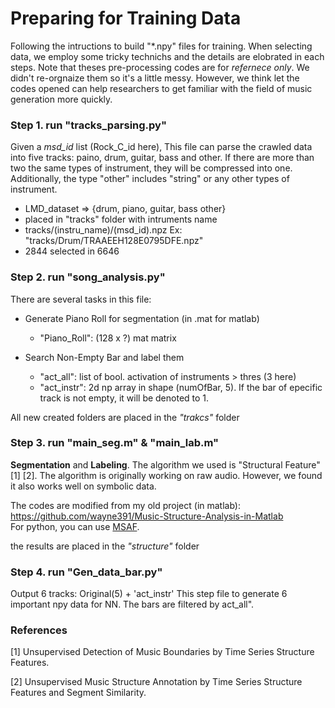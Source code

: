 # Preparing for Training Data

Following the intructions to build "*.npy" files for training.
When selecting data, we employ some tricky technichs and the details are elobrated in each steps.
Note that theses pre-processing codes are for *refernece only*.
We didn't re-orgnaize them so it's a little messy.
However, we think let the codes opened can help researchers to get familiar with the field of music generation more quickly.



### Step 1. run "tracks_parsing.py"

Given a *msd_id* list (Rock_C_id here), This file can parse the crawled data into five tracks: paino, drum, guitar, bass and other. If there are more than two the same types of instrument, they will be compressed into one. Additionally, the type "other" includes "string" or any other types of instrument.

* LMD_dataset => {drum, piano, guitar, bass other}
* placed in "tracks" folder with intruments name
* tracks/(instru_name)/(msd_id).npz
    Ex: "tracks/Drum/TRAAEEH128E0795DFE.npz"
* 2844 selected in 6646

### Step 2. run "song_analysis.py"
There are several tasks in this file:
* Generate Piano Roll for segmentation (in .mat for matlab)
    * "Piano_Roll": (128 x ?) mat matrix

* Search Non-Empty Bar and label them
    * "act_all":   list of bool. activation of instruments > thres (3 here)
    * "act_instr": 2d np array in shape (numOfBar, 5). If the bar of epecific track is not empty, it will be denoted to 1.

All new created folders are placed in the *"trakcs"* folder

### Step 3. run "main_seg.m" & "main_lab.m"
**Segmentation** and **Labeling**. The algorithm we used is "Structural Feature" [1] [2]. The algorithm is originally working on raw audio. However, we found it also works well on symbolic data.


The codes are modified from my old project (in matlab):
https://github.com/wayne391/Music-Structure-Analysis-in-Matlab <br/>
For python, you can use [MSAF](https://github.com/urinieto/msaf).

the results are placed in the *"structure"* folder


### Step 4. run "Gen_data_bar.py"
Output 6 tracks: Original(5) + 'act_instr'
This step file to generate 6 important npy data for NN. The bars are filtered by act_all".



### References
[1] Unsupervised Detection of Music Boundaries by Time Series Structure Features.

[2] Unsupervised Music Structure Annotation by Time Series Structure Features and Segment Similarity.






